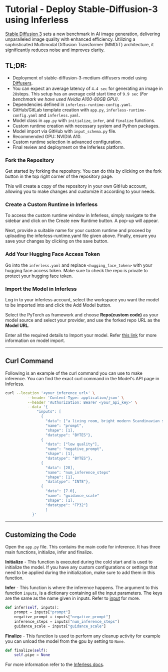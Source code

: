 # Tutorial - Deploy Stable-Diffusion-3 using Inferless
[Stable Diffusion 3](https://huggingface.co/stabilityai/stable-diffusion-3-medium-diffusers) sets a new benchmark in AI image generation, delivering unparalleled image quality with enhanced efficiency. Utilizing a sophisticated Multimodal Diffusion Transformer (MMDiT) architecture, it significantly reduces noise and improves clarity.

## TL;DR:
- Deployment of stable-diffusion-3-medium-diffusers model using [Diffusers](https://github.com/huggingface/diffusers).
- You can expect an average latency of `4.4 sec` for generating an image in `28`steps. This setup has an average cold start time of `9.9 sec` *(For benchmark we have used Nvidia A100-80GB GPU)*.
- Dependencies defined in `inferless-runtime-config.yaml`.
- GitHub/GitLab template creation with `app.py`, `inferless-runtime-config.yaml` and `inferless.yaml`.
- Model class in `app.py` with `initialize`, `infer`, and `finalize` functions.
- Custom runtime creation with necessary system and Python packages.
- Model import via GitHub with `input_schema.py` file.
- Recommended GPU: NVIDIA A10.
- Custom runtime selection in advanced configuration.
- Final review and deployment on the Inferless platform.

### Fork the Repository
Get started by forking the repository. You can do this by clicking on the fork button in the top right corner of the repository page.

This will create a copy of the repository in your own GitHub account, allowing you to make changes and customize it according to your needs.

### Create a Custom Runtime in Inferless
To access the custom runtime window in Inferless, simply navigate to the sidebar and click on the Create new Runtime button. A pop-up will appear.

Next, provide a suitable name for your custom runtime and proceed by uploading the inferless-runtime.yaml file given above. Finally, ensure you save your changes by clicking on the save button.

### Add Your Hugging Face Access Token
Go into the `inferless.yaml` and replace `<hugging_face_token>` with your hugging face access token. Make sure to check the repo is private to protect your hugging face token.

### Import the Model in Inferless
Log in to your inferless account, select the workspace you want the model to be imported into and click the Add Model button.

Select the PyTorch as framework and choose **Repo(custom code)** as your model source and select your provider, and use the forked repo URL as the **Model URL**.

Enter all the required details to Import your model. Refer [this link](https://docs.inferless.com/integrations/git-custom-code/git--custom-code) for more information on model import.

---
## Curl Command
Following is an example of the curl command you can use to make inference. You can find the exact curl command in the Model's API page in Inferless.
```bash
curl --location '<your_inference_url>' \
          --header 'Content-Type: application/json' \
          --header 'Authorization: Bearer <your_api_key>' \
          --data '{
              "inputs": [
                {
                  "data": ["a living room, bright modern Scandinavian style house, large windows, magazine photoshoot, 8k, studio lighting"],
                  "name": "prompt",
                  "shape": [1],
                  "datatype": "BYTES"},
                {
                  "data": ["low quality"],
                  "name": "negative_prompt",
                  "shape": [1],
                  "datatype": "BYTES"},
                {
                  "data": [28],
                  "name": "num_inference_steps"
                  "shape": [1],
                  "datatype": "INT8"},
                {
                  "data": [7.0],
                  "name": "guidance_scale"
                  "shape": [1],
                  "datatype": "FP32"}
                  ]
            }'
```


---
## Customizing the Code
Open the `app.py` file. This contains the main code for inference. It has three main functions, initialize, infer and finalize.

**Initialize** -  This function is executed during the cold start and is used to initialize the model. If you have any custom configurations or settings that need to be applied during the initialization, make sure to add them in this function.

**Infer** - This function is where the inference happens. The argument to this function `inputs`, is a dictionary containing all the input parameters. The keys are the same as the name given in inputs. Refer to [input](https://docs.inferless.com/model-import/input-output-schema) for more.

```python
def infer(self, inputs):
    prompt = inputs["prompt"]
    negative_prompt = inputs["negative_prompt"]
    inference_steps = inputs["num_inference_steps"]
    guidance_scale = inputs["guidance_scale"]
```

**Finalize** - This function is used to perform any cleanup activity for example you can unload the model from the gpu by setting to `None`.
```python
def finalize(self):
    self.pipe = None
```

For more information refer to the [Inferless docs](https://docs.inferless.com/).
